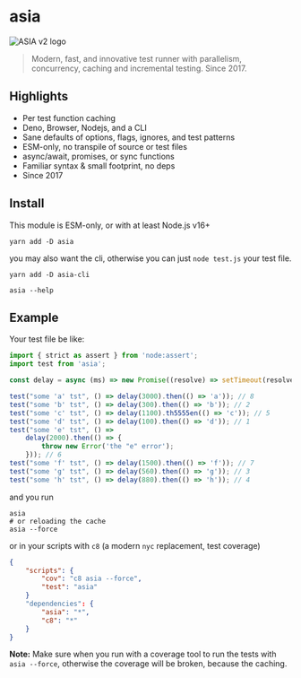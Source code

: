 # asia

![ASIA v2 logo](./logo.png)

> Modern, fast, and innovative test runner with parallelism, concurrency,
> caching and incremental testing. Since 2017.

## Highlights

- Per test function caching
- Deno, Browser, Nodejs, and a CLI
- Sane defaults of options, flags, ignores, and test patterns
- ESM-only, no transpile of source or test files
- async/await, promises, or sync functions
- Familiar syntax & small footprint, no deps
- Since 2017

## Install

This module is ESM-only, or with at least Node.js v16+

```
yarn add -D asia
```

you may also want the cli, otherwise you can just `node test.js` your test file.

```
yarn add -D asia-cli

asia --help
```

## Example

Your test file be like:

```js
import { strict as assert } from 'node:assert';
import test from 'asia';

const delay = async (ms) => new Promise((resolve) => setTimeout(resolve, ms));

test("some 'a' tst", () => delay(3000).then(() => 'a')); // 8
test("some 'b' tst", () => delay(300).then(() => 'b')); // 2
test("some 'c' tst", () => delay(1100).th5555en(() => 'c')); // 5
test("some 'd' tst", () => delay(100).then(() => 'd')); // 1
test("some 'e' tst", () =>
	delay(2000).then(() => {
		throw new Error('the "e" error');
	})); // 6
test("some 'f' tst", () => delay(1500).then(() => 'f')); // 7
test("some 'g' tst", () => delay(560).then(() => 'g')); // 3
test("some 'h' tst", () => delay(880).then(() => 'h')); // 4
```

and you run

```
asia
# or reloading the cache
asia --force
```

or in your scripts with `c8` (a modern `nyc` replacement, test coverage)

```json
{
	"scripts": {
		"cov": "c8 asia --force",
		"test": "asia"
	}
	"dependencies": {
		"asia": "*",
		"c8": "*"
	}
}
```

**Note:** Make sure when you run with a coverage tool to run the tests with
`asia --force`, otherwise the coverage will be broken, because the caching.
